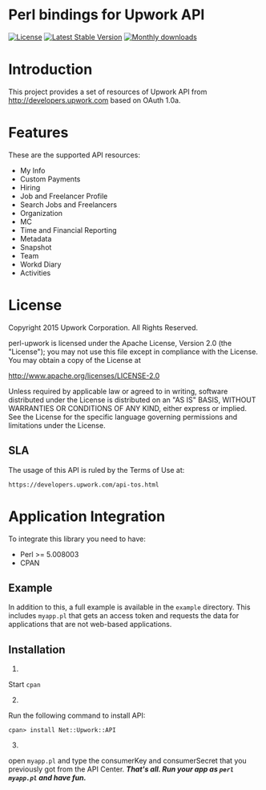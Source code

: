 Perl bindings for Upwork API
============

[![License](http://img.shields.io/packagist/l/upwork/perl-upwork.svg)](http://www.apache.org/licenses/LICENSE-2.0.html)
[![Latest Stable Version](https://poser.pugx.org/upwork/perl-upwork/v/stable.svg)](https://github.com/upwork/perl-upwork/releases)
[![Monthly downloads](http://img.shields.io/packagist/dm/upwork/perl-upwork.svg)](https://packagist.org/packages/upwork/perl-upwork)

# Introduction
This project provides a set of resources of Upwork API from http://developers.upwork.com
 based on OAuth 1.0a.

# Features
These are the supported API resources:

* My Info
* Custom Payments
* Hiring
* Job and Freelancer Profile
* Search Jobs and Freelancers
* Organization
* MC
* Time and Financial Reporting
* Metadata
* Snapshot
* Team
* Workd Diary
* Activities

# License

Copyright 2015 Upwork Corporation. All Rights Reserved.

perl-upwork is licensed under the Apache License, Version 2.0 (the "License");
you may not use this file except in compliance with the License.
You may obtain a copy of the License at

http://www.apache.org/licenses/LICENSE-2.0

Unless required by applicable law or agreed to in writing, software
distributed under the License is distributed on an "AS IS" BASIS,
WITHOUT WARRANTIES OR CONDITIONS OF ANY KIND, either express or implied.
See the License for the specific language governing permissions and
limitations under the License.

## SLA
The usage of this API is ruled by the Terms of Use at:

    https://developers.upwork.com/api-tos.html

# Application Integration
To integrate this library you need to have:

* Perl >= 5.008003
* CPAN

## Example
In addition to this, a full example is available in the `example` directory. 
This includes `myapp.pl` that gets an access token and requests the data
for applications that are not web-based applications.

## Installation
1.
Start `cpan`

2.
Run the following command to install API:
```
cpan> install Net::Upwork::API
```

3.
open `myapp.pl` and type the consumerKey and consumerSecret that you previously got from the API Center.
***That's all. Run your app as `perl myapp.pl` and have fun.***
